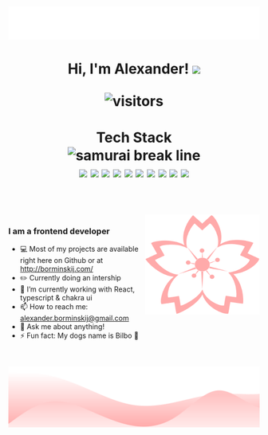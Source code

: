 <img src="https://github.com/brorminskij/brorminskij/blob/main/wave-top.svg" alt="header wave design" />

<h1 align="center">
Hi, I'm Alexander! <img src="https://raw.githubusercontent.com/MartinHeinz/MartinHeinz/master/wave.gif" width="30px">
    
<p align="center">
    <img align="center" alt="visitors" src="https://gpvc.arturio.dev/brorminskij" />
</p>


<h1 align="center">
  Tech Stack
<div align="center">
<img align="center" height="100" src="https://svgsilh.com/svg_v2/150859.svg" alt="samurai break line" />
  </div>
<div align="center">
<img src="https://img.shields.io/badge/-HTML5-black?style=flat-square&logo=html5"/>
<img src="https://img.shields.io/badge/-CSS3-black?style=flat-square&logo=css3&logoColor=blue"/>
<img src="https://img.shields.io/badge/-JavaScript-black?style=flat-square&logo=javascript"/>
<img src="https://img.shields.io/badge/-TypeScript-black?style=flat-square&logo=typescript"/>
<img src="https://img.shields.io/badge/-React/ReactNative-black?style=flat-square&logo=react"/>
<img src="https://img.shields.io/badge/-Nodejs-black?style=flat-square&logo=Node.js"/>
<img src="https://img.shields.io/badge/-MongoDB-black?style=flat-square&logo=mongodb"/>
<img src="https://img.shields.io/badge/-Git-black?style=flat-square&logo=git"/>
<img src="https://img.shields.io/badge/-GitHub-black?style=flat-square&logo=github"/>
<img src="https://img.shields.io/badge/-VSCode-black?style=flat-square&logo=visualstudiocode&logoColor=blue"/>
 </div>

<br>
<br>
    <img align="right" height="200px" alt="sakura" src="https://github.com/brorminskij/brorminskij/blob/main/sakura.png" />

   ### I am a frontend developer
  - 💻 Most of my projects are available right here on Github or at http://borminskij.com/
  - ✏️ Currently doing an intership
  - 🌱 I’m currently working with React, typescript & chakra ui
  - 📫 How to reach me: alexander.borminskij@gmail.com
  - 💬 Ask me about anything!
  - ⚡ Fun fact: My dogs name is Bilbo :wolf:

<br>
<br>
<img src="https://github.com/brorminskij/brorminskij/blob/main/wave-bot.svg" alt="footer wave design" />
